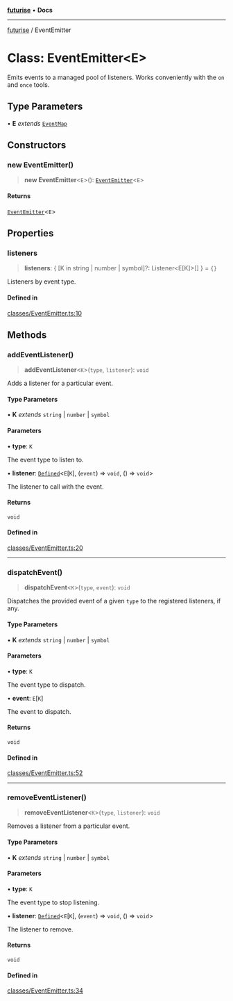 [**futurise**](../README.md) • **Docs**

***

[futurise](../README.md) / EventEmitter

# Class: EventEmitter\<E\>

Emits events to a managed pool of listeners. Works conveniently with the `on` and `once` tools.

## Type Parameters

• **E** *extends* [`EventMap`](../type-aliases/EventMap.md)

## Constructors

### new EventEmitter()

> **new EventEmitter**\<`E`\>(): [`EventEmitter`](EventEmitter.md)\<`E`\>

#### Returns

[`EventEmitter`](EventEmitter.md)\<`E`\>

## Properties

### listeners

> **listeners**: \{ \[K in string \| number \| symbol\]?: Listener\<E\[K\]\>\[\] \} = `{}`

Listeners by event type.

#### Defined in

[classes/EventEmitter.ts:10](https://github.com/nevoland/futurise/blob/f004fb130ed2cfd337ed99b8ab01ee1b07fb6a02/lib/classes/EventEmitter.ts#L10)

## Methods

### addEventListener()

> **addEventListener**\<`K`\>(`type`, `listener`): `void`

Adds a listener for a particular event.

#### Type Parameters

• **K** *extends* `string` \| `number` \| `symbol`

#### Parameters

• **type**: `K`

The event type to listen to.

• **listener**: [`Defined`](../type-aliases/Defined.md)\<`E`\[`K`\], (`event`) => `void`, () => `void`\>

The listener to call with the event.

#### Returns

`void`

#### Defined in

[classes/EventEmitter.ts:20](https://github.com/nevoland/futurise/blob/f004fb130ed2cfd337ed99b8ab01ee1b07fb6a02/lib/classes/EventEmitter.ts#L20)

***

### dispatchEvent()

> **dispatchEvent**\<`K`\>(`type`, `event`): `void`

Dispatches the provided event of a given `type` to the registered listeners, if any.

#### Type Parameters

• **K** *extends* `string` \| `number` \| `symbol`

#### Parameters

• **type**: `K`

The event type to dispatch.

• **event**: `E`\[`K`\]

The event to dispatch.

#### Returns

`void`

#### Defined in

[classes/EventEmitter.ts:52](https://github.com/nevoland/futurise/blob/f004fb130ed2cfd337ed99b8ab01ee1b07fb6a02/lib/classes/EventEmitter.ts#L52)

***

### removeEventListener()

> **removeEventListener**\<`K`\>(`type`, `listener`): `void`

Removes a listener from a particular event.

#### Type Parameters

• **K** *extends* `string` \| `number` \| `symbol`

#### Parameters

• **type**: `K`

The event type to stop listening.

• **listener**: [`Defined`](../type-aliases/Defined.md)\<`E`\[`K`\], (`event`) => `void`, () => `void`\>

The listener to remove.

#### Returns

`void`

#### Defined in

[classes/EventEmitter.ts:34](https://github.com/nevoland/futurise/blob/f004fb130ed2cfd337ed99b8ab01ee1b07fb6a02/lib/classes/EventEmitter.ts#L34)
